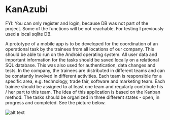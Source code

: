# KanAzubi
FYI: You can only register and login, because DB was not part of the project. Some of the functions will be not reachable. For testing I previously used a local sqlite DB.

A prototype of a mobile app is to be developed for the coordination of an operational task by the trainees from all locations of our company. This should be able to run on the Android operating system. All user data and important information for the tasks should be saved locally on a relational SQL database. This was also used for authentication, data changes and tests. In the company, the trainees are distributed in different teams and can be constantly involved in different activities. Each team is responsible for a specific area, e.g. technology, trade fair, software and marketing team. Each trainee should be assigned to at least one team and regularly contribute his / her part to this team. The idea of this application is based on the Kanban method. The tasks should be organized in three different states - open, in progress and completed. See the picture below. 

![alt text](https://github.com/techgeek96/KanAzubi/blob/main/kanban-board.jpg?raw=true)
